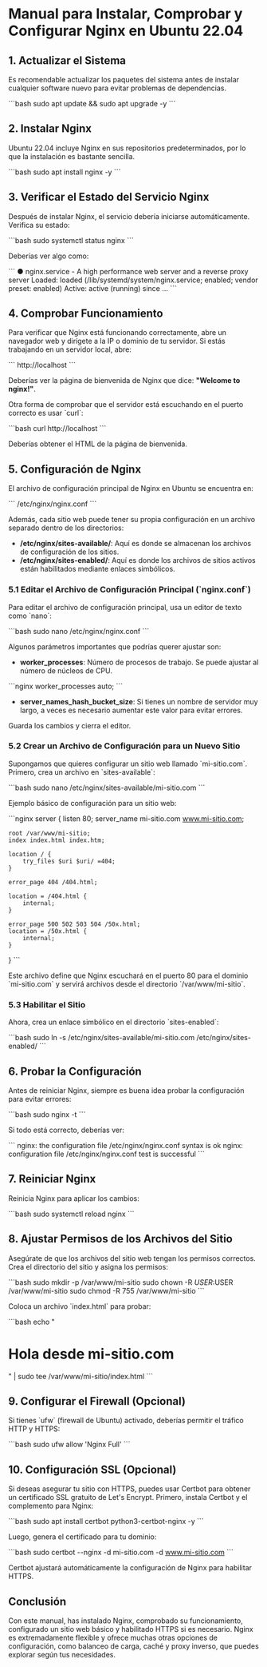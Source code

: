 
# Manual para Instalar, Comprobar y Configurar Nginx en Ubuntu 22.04

## 1. Actualizar el Sistema
Es recomendable actualizar los paquetes del sistema antes de instalar cualquier software nuevo para evitar problemas de dependencias.

\`\`\`bash
sudo apt update && sudo apt upgrade -y
\`\`\`

## 2. Instalar Nginx
Ubuntu 22.04 incluye Nginx en sus repositorios predeterminados, por lo que la instalación es bastante sencilla.

\`\`\`bash
sudo apt install nginx -y
\`\`\`

## 3. Verificar el Estado del Servicio Nginx
Después de instalar Nginx, el servicio debería iniciarse automáticamente. Verifica su estado:

\`\`\`bash
sudo systemctl status nginx
\`\`\`

Deberías ver algo como:

\`\`\`
● nginx.service - A high performance web server and a reverse proxy server
     Loaded: loaded (/lib/systemd/system/nginx.service; enabled; vendor preset: enabled)
     Active: active (running) since ...
\`\`\`

## 4. Comprobar Funcionamiento
Para verificar que Nginx está funcionando correctamente, abre un navegador web y dirígete a la IP o dominio de tu servidor. Si estás trabajando en un servidor local, abre:

\`\`\`
http://localhost
\`\`\`

Deberías ver la página de bienvenida de Nginx que dice: **"Welcome to nginx!"**.

Otra forma de comprobar que el servidor está escuchando en el puerto correcto es usar \`curl\`:

\`\`\`bash
curl http://localhost
\`\`\`

Deberías obtener el HTML de la página de bienvenida.

## 5. Configuración de Nginx

El archivo de configuración principal de Nginx en Ubuntu se encuentra en:

\`\`\`
/etc/nginx/nginx.conf
\`\`\`

Además, cada sitio web puede tener su propia configuración en un archivo separado dentro de los directorios:

- **/etc/nginx/sites-available/**: Aquí es donde se almacenan los archivos de configuración de los sitios.
- **/etc/nginx/sites-enabled/**: Aquí es donde los archivos de sitios activos están habilitados mediante enlaces simbólicos.

### 5.1 Editar el Archivo de Configuración Principal (\`nginx.conf\`)
Para editar el archivo de configuración principal, usa un editor de texto como \`nano\`:

\`\`\`bash
sudo nano /etc/nginx/nginx.conf
\`\`\`

Algunos parámetros importantes que podrías querer ajustar son:

- **worker_processes**: Número de procesos de trabajo. Se puede ajustar al número de núcleos de CPU.

\`\`\`nginx
worker_processes auto;
\`\`\`

- **server_names_hash_bucket_size**: Si tienes un nombre de servidor muy largo, a veces es necesario aumentar este valor para evitar errores.

Guarda los cambios y cierra el editor.

### 5.2 Crear un Archivo de Configuración para un Nuevo Sitio

Supongamos que quieres configurar un sitio web llamado \`mi-sitio.com\`. Primero, crea un archivo en \`sites-available\`:

\`\`\`bash
sudo nano /etc/nginx/sites-available/mi-sitio.com
\`\`\`

Ejemplo básico de configuración para un sitio web:

\`\`\`nginx
server {
    listen 80;
    server_name mi-sitio.com www.mi-sitio.com;

    root /var/www/mi-sitio;
    index index.html index.htm;

    location / {
        try_files $uri $uri/ =404;
    }

    error_page 404 /404.html;

    location = /404.html {
        internal;
    }

    error_page 500 502 503 504 /50x.html;
    location = /50x.html {
        internal;
    }
}
\`\`\`

Este archivo define que Nginx escuchará en el puerto 80 para el dominio \`mi-sitio.com\` y servirá archivos desde el directorio \`/var/www/mi-sitio\`.

### 5.3 Habilitar el Sitio

Ahora, crea un enlace simbólico en el directorio \`sites-enabled\`:

\`\`\`bash
sudo ln -s /etc/nginx/sites-available/mi-sitio.com /etc/nginx/sites-enabled/
\`\`\`

## 6. Probar la Configuración

Antes de reiniciar Nginx, siempre es buena idea probar la configuración para evitar errores:

\`\`\`bash
sudo nginx -t
\`\`\`

Si todo está correcto, deberías ver:

\`\`\`
nginx: the configuration file /etc/nginx/nginx.conf syntax is ok
nginx: configuration file /etc/nginx/nginx.conf test is successful
\`\`\`

## 7. Reiniciar Nginx

Reinicia Nginx para aplicar los cambios:

\`\`\`bash
sudo systemctl reload nginx
\`\`\`

## 8. Ajustar Permisos de los Archivos del Sitio

Asegúrate de que los archivos del sitio web tengan los permisos correctos. Crea el directorio del sitio y asigna los permisos:

\`\`\`bash
sudo mkdir -p /var/www/mi-sitio
sudo chown -R $USER:$USER /var/www/mi-sitio
sudo chmod -R 755 /var/www/mi-sitio
\`\`\`

Coloca un archivo \`index.html\` para probar:

\`\`\`bash
echo "<h1>Hola desde mi-sitio.com</h1>" | sudo tee /var/www/mi-sitio/index.html
\`\`\`

## 9. Configurar el Firewall (Opcional)

Si tienes \`ufw\` (firewall de Ubuntu) activado, deberías permitir el tráfico HTTP y HTTPS:

\`\`\`bash
sudo ufw allow 'Nginx Full'
\`\`\`

## 10. Configuración SSL (Opcional)

Si deseas asegurar tu sitio con HTTPS, puedes usar Certbot para obtener un certificado SSL gratuito de Let's Encrypt. Primero, instala Certbot y el complemento para Nginx:

\`\`\`bash
sudo apt install certbot python3-certbot-nginx -y
\`\`\`

Luego, genera el certificado para tu dominio:

\`\`\`bash
sudo certbot --nginx -d mi-sitio.com -d www.mi-sitio.com
\`\`\`

Certbot ajustará automáticamente la configuración de Nginx para habilitar HTTPS.

## Conclusión

Con este manual, has instalado Nginx, comprobado su funcionamiento, configurado un sitio web básico y habilitado HTTPS si es necesario. Nginx es extremadamente flexible y ofrece muchas otras opciones de configuración, como balanceo de carga, caché y proxy inverso, que puedes explorar según tus necesidades.
